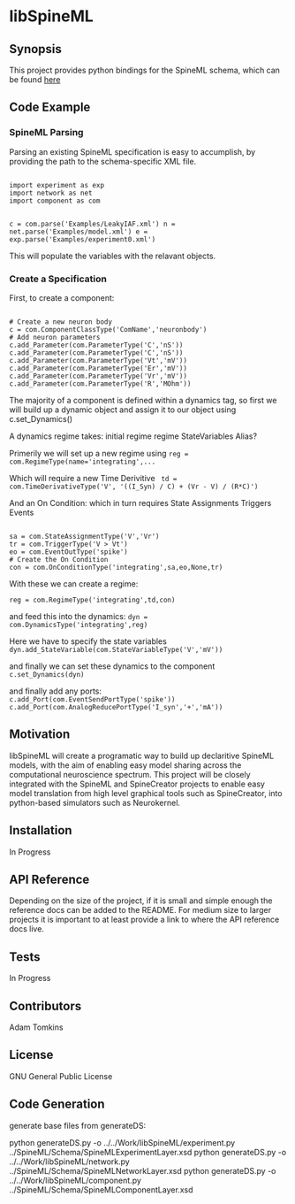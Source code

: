 # libSpineML

## Synopsis

This project provides python bindings for the SpineML schema, which can be found [here](http://bimpa.group.shef.ac.uk/SpineML/index.php)

## Code Example

### SpineML Parsing


Parsing an existing SpineML specification is easy to accumplish, by providing the path to the schema-specific XML file.

<code>
import experiment as exp
import network as net
import component as com

c = com.parse('Examples/LeakyIAF.xml')
n = net.parse('Examples/model.xml')
e = exp.parse('Examples/experiment0.xml')
</code>

This will populate the variables with the relavant objects. 

### Create a Specification

First, to create a component:

<code>
# Create a new neuron body
c = com.ComponentClassType('ComName','neuronbody')
# Add neuron parameters
c.add_Parameter(com.ParameterType('C','nS'))
c.add_Parameter(com.ParameterType('C','nS'))
c.add_Parameter(com.ParameterType('Vt','mV'))
c.add_Parameter(com.ParameterType('Er','mV'))
c.add_Parameter(com.ParameterType('Vr','mV'))
c.add_Parameter(com.ParameterType('R','MOhm'))
</code>

The majority of a component is defined within a dynamics tag, so first we will build up a dynamic object and assign it to our object using c.set_Dynamics()

A dynamics regime takes:
    initial regime
    regime
    StateVariables
    Alias?

Primerily we will set up a new regime using
<code>reg = com.RegimeType(name='integrating',...</code>

Which will require a new Time Derivitive
<code>
td = com.TimeDerivativeType('V', '((I_Syn) / C) + (Vr - V) / (R*C)')
</code>

And an On Condition:
    which in turn requires
        State Assignments
        Triggers
        Events

<code>
sa = com.StateAssignmentType('V','Vr')
tr = com.TriggerType('V > Vt')
eo = com.EventOutType('spike')
# Create the On Condition
con = com.OnConditionType('integrating',sa,eo,None,tr)
</code>

With these we can create a regime:

<code>reg = com.RegimeType('integrating',td,con)</code>

and feed this into the dynamics:
<code>dyn = com.DynamicsType('integrating',reg)</code>

Here we have to specify the 
    state variables
<code>
dyn.add_StateVariable(com.StateVariableType('V','mV'))
</code>

and finally we can set these dynamics to the component
<code>c.set_Dynamics(dyn)</code>

and finally add any ports:
<code>
c.add_Port(com.EventSendPortType('spike'))
c.add_Port(com.AnalogReducePortType('I_syn','+','mA'))
</code>


## Motivation

libSpineML will create a programatic way to build up declaritive SpineML models, with the aim of enabling easy model sharing across the computational neuroscience spectrum. This project will be closely integrated with the SpineML and SpineCreator projects to enable easy model translation from high level graphical tools such as SpineCreator, into python-based simulators such as Neurokernel.

## Installation

In Progress

## API Reference

Depending on the size of the project, if it is small and simple enough the reference docs can be added to the README. For medium size to larger projects it is important to at least provide a link to where the API reference docs live.

## Tests

In Progress

## Contributors

Adam Tomkins

## License

GNU General Public License 

## Code Generation

generate base files from generateDS:

python generateDS.py -o ../../Work/libSpineML/experiment.py  ../SpineML/Schema/SpineMLExperimentLayer.xsd 
python generateDS.py -o ../../Work/libSpineML/network.py  ../SpineML/Schema/SpineMLNetworkLayer.xsd 
python generateDS.py -o ../../Work/libSpineML/component.py  ../SpineML/Schema/SpineMLComponentLayer.xsd

